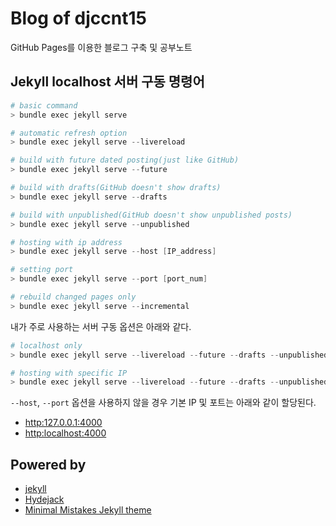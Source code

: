 # Blog of djccnt15

GitHub Pages를 이용한 블로그 구축 및 공부노트

## Jekyll localhost 서버 구동 명령어

```powershell
# basic command
> bundle exec jekyll serve

# automatic refresh option
> bundle exec jekyll serve --livereload

# build with future dated posting(just like GitHub)
> bundle exec jekyll serve --future

# build with drafts(GitHub doesn't show drafts)
> bundle exec jekyll serve --drafts

# build with unpublished(GitHub doesn't show unpublished posts)
> bundle exec jekyll serve --unpublished

# hosting with ip address
> bundle exec jekyll serve --host [IP_address]

# setting port
> bundle exec jekyll serve --port [port_num]

# rebuild changed pages only
> bundle exec jekyll serve --incremental
```

내가 주로 사용하는 서버 구동 옵션은 아래와 같다.  

```powershell
# localhost only
> bundle exec jekyll serve --livereload --future --drafts --unpublished

# hosting with specific IP
> bundle exec jekyll serve --livereload --future --drafts --unpublished --host [IP_address]
```

`--host`, `--port` 옵션을 사용하지 않을 경우 기본 IP 및 포트는 아래와 같이 할당된다.  

- [http:127.0.0.1:4000](http:127.0.0.1:4000)
- [http:localhost:4000](http:localhost:4000)

## Powered by

- [jekyll](https://jekyllrb.com/)
- [Hydejack](https://hydejack.com/)
- [Minimal Mistakes Jekyll theme](https://mmistakes.github.io/minimal-mistakes/)